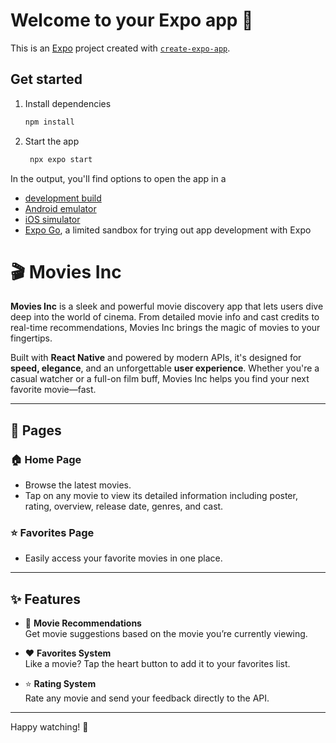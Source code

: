 # Welcome to your Expo app 👋

This is an [Expo](https://expo.dev) project created with [`create-expo-app`](https://www.npmjs.com/package/create-expo-app).

## Get started

1. Install dependencies

   ```bash
   npm install
   ```

2. Start the app

   ```bash
    npx expo start
   ```

In the output, you'll find options to open the app in a

- [development build](https://docs.expo.dev/develop/development-builds/introduction/)
- [Android emulator](https://docs.expo.dev/workflow/android-studio-emulator/)
- [iOS simulator](https://docs.expo.dev/workflow/ios-simulator/)
- [Expo Go](https://expo.dev/go), a limited sandbox for trying out app development with Expo

# 🎬 Movies Inc

**Movies Inc** is a sleek and powerful movie discovery app that lets users dive deep into the world of cinema. From detailed movie info and cast credits to real-time recommendations, Movies Inc brings the magic of movies to your fingertips.

Built with **React Native** and powered by modern APIs, it's designed for **speed, elegance**, and an unforgettable **user experience**. Whether you're a casual watcher or a full-on film buff, Movies Inc helps you find your next favorite movie—fast.

---

## 📱 Pages

### 🏠 Home Page

- Browse the latest movies.
- Tap on any movie to view its detailed information including poster, rating, overview, release date, genres, and cast.

### ⭐ Favorites Page

- Easily access your favorite movies in one place.

---

## ✨ Features

- 🔁 **Movie Recommendations**  
  Get movie suggestions based on the movie you’re currently viewing.

- ❤️ **Favorites System**  
  Like a movie? Tap the heart button to add it to your favorites list.

- ⭐ **Rating System**  
  Rate any movie and send your feedback directly to the API.

---

Happy watching! 🍿
